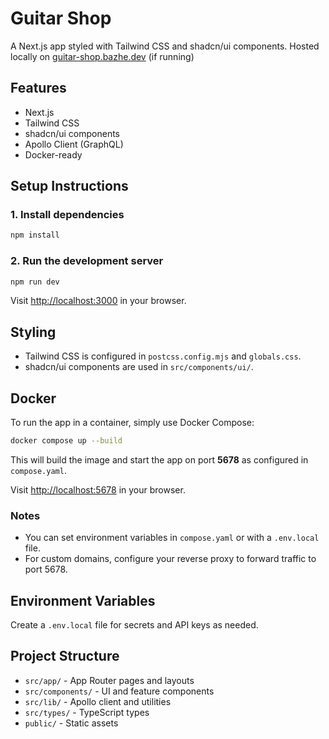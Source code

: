 # Guitar Shop

A Next.js app styled with Tailwind CSS and shadcn/ui components. Hosted locally on [guitar-shop.bazhe.dev](https://guitar-shop.bazhe.dev) (if running)

## Features
- Next.js
- Tailwind CSS
- shadcn/ui components
- Apollo Client (GraphQL)
- Docker-ready

## Setup Instructions

### 1. Install dependencies
```bash
npm install
```

### 2. Run the development server
```bash
npm run dev
```
Visit [http://localhost:3000](http://localhost:3000) in your browser.

## Styling
- Tailwind CSS is configured in `postcss.config.mjs` and `globals.css`.
- shadcn/ui components are used in `src/components/ui/`.

## Docker

To run the app in a container, simply use Docker Compose:

```bash
docker compose up --build
```

This will build the image and start the app on port **5678** as configured in `compose.yaml`.

Visit [http://localhost:5678](http://localhost:5678) in your browser.

### Notes
- You can set environment variables in `compose.yaml` or with a `.env.local` file.
- For custom domains, configure your reverse proxy to forward traffic to port 5678.

## Environment Variables
Create a `.env.local` file for secrets and API keys as needed.

## Project Structure
- `src/app/` - App Router pages and layouts
- `src/components/` - UI and feature components
- `src/lib/` - Apollo client and utilities
- `src/types/` - TypeScript types
- `public/` - Static assets
